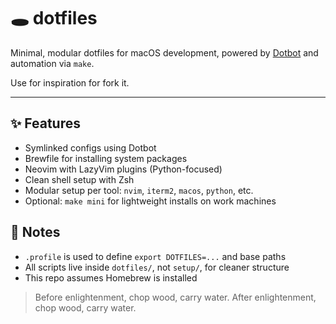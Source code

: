 # 🕳️ dotfiles 

Minimal, modular dotfiles for macOS development, powered by [Dotbot](https://github.com/anishathalye/dotbot) and automation via `make`.

Use for inspiration for fork it.

---

## ✨ Features

- Symlinked configs using Dotbot
- Brewfile for installing system packages
- Neovim with LazyVim plugins (Python-focused)
- Clean shell setup with Zsh
- Modular setup per tool: `nvim`, `iterm2`, `macos`, `python`, etc.
- Optional: `make mini` for lightweight installs on work machines

## 📁 Notes

- `.profile` is used to define `export DOTFILES=...` and base paths
- All scripts live inside `dotfiles/`, not `setup/`, for cleaner structure
- This repo assumes Homebrew is installed

> Before enlightenment, chop wood, carry water. After enlightenment, chop wood, carry water.
